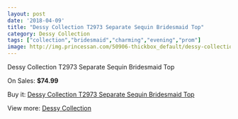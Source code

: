 ```yaml
---
layout: post
date: '2018-04-09'
title: "Dessy Collection T2973 Separate Sequin Bridesmaid Top"
category: Dessy Collection
tags: ["collection","bridesmaid","charming","evening","prom"]
image: http://img.princessan.com/50906-thickbox_default/dessy-collection-t2973-separate-sequin-bridesmaid-top.jpg
---
```

Dessy Collection T2973 Separate Sequin Bridesmaid Top

On Sales: **$74.99**
<a href="https://www.princessan.com/en/dessy-collection/23012-dessy-collection-t2973-separate-sequin-bridesmaid-top.html"><amp-img layout="responsive" width="600" height="600" src="//img.princessan.com/50906-thickbox_default/dessy-collection-t2973-separate-sequin-bridesmaid-top.jpg" alt="Dessy Collection T2973 Separate Sequin Bridesmaid Top 0" /></a>
<a href="https://www.princessan.com/en/dessy-collection/23012-dessy-collection-t2973-separate-sequin-bridesmaid-top.html"><amp-img layout="responsive" width="600" height="600" src="//img.princessan.com/50907-thickbox_default/dessy-collection-t2973-separate-sequin-bridesmaid-top.jpg" alt="Dessy Collection T2973 Separate Sequin Bridesmaid Top 1" /></a>

Buy it: [Dessy Collection T2973 Separate Sequin Bridesmaid Top](https://www.princessan.com/en/dessy-collection/23012-dessy-collection-t2973-separate-sequin-bridesmaid-top.html "Dessy Collection T2973 Separate Sequin Bridesmaid Top")

View more: [Dessy Collection](https://www.princessan.com/en/195-dessy-collection "Dessy Collection")